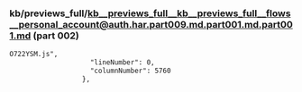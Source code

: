 ### kb/previews_full/kb__previews_full__kb__previews_full__flows__personal_account@auth.har.part009.md.part001.md.part001.md (part 002)

```md
O722YSM.js",
                    "lineNumber": 0,
                    "columnNumber": 5760
                  },
 
```

```
